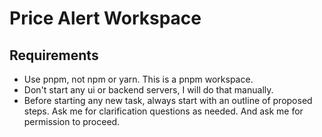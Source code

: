 # Price Alert Workspace

## Requirements

- Use pnpm, not npm or yarn. This is a pnpm workspace.
- Don't start any ui or backend servers, I will do that manually.
- Before starting any new task, always start with an outline of proposed steps. Ask me for clarification questions as needed. And ask me for permission to proceed.
